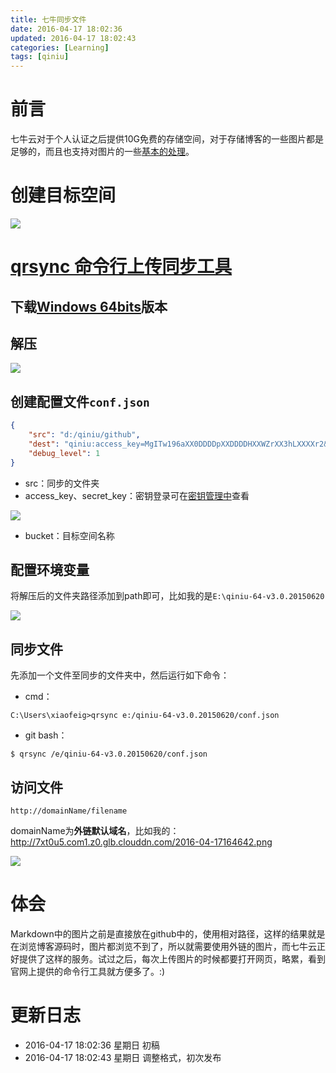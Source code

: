 ```yaml
---
title: 七牛同步文件
date: 2016-04-17 18:02:36
updated: 2016-04-17 18:02:43
categories: [Learning]
tags: [qiniu]
---
```


# 前言

七牛云对于个人认证之后提供10G免费的存储空间，对于存储博客的一些图片都是足够的，而且也支持对图片的一些[基本的处理](http://developer.qiniu.com/code/v6/api/kodo-api/index.html#image)。

<!-- more -->

# 创建目标空间

![](http://7xt0u5.com1.z0.glb.clouddn.com/2016-04-17164642.png?imageView2/0/w/800/h/450)

# [qrsync 命令行上传同步工具](http://developer.qiniu.com/code/v6/tool/qrsync.html)

## 下载[Windows 64bits](http://devtools.qiniu.com/qiniu-devtools-windows_amd64-current.zip)版本

## 解压

![](http://7xt0u5.com1.z0.glb.clouddn.com/2016-04-17170533.png?imageView2/0/w/800/h/450)

## 创建配置文件`conf.json`

```json
{
    "src": "d:/qiniu/github",
    "dest": "qiniu:access_key=MgITw196aXX0DDDDpXXDDDDHXXWZrXX3hLXXXXr2&secret_key=GdDDFgXXWXX7DXXsFXX8DXXhEYXXe9-ICuTjqxOe&bucket=github",
    "debug_level": 1
}
```

- src：同步的文件夹
- access_key、secret_key：密钥登录可在[密钥管理中](https://portal.qiniu.com/user/key)查看

![](http://7xt0u5.com1.z0.glb.clouddn.com/2016-04-17164729.png?imageView2/0/w/800/h/450)

- bucket：目标空间名称

## 配置环境变量

将解压后的文件夹路径添加到path即可，比如我的是`E:\qiniu-64-v3.0.20150620`

![](http://7xt0u5.com1.z0.glb.clouddn.com/2016-04-17164740.png?imageView2/0/w/800/h/450)

## 同步文件

先添加一个文件至同步的文件夹中，然后运行如下命令：

- cmd：

```shell
C:\Users\xiaofeig>qrsync e:/qiniu-64-v3.0.20150620/conf.json
```

- git bash：

```shell
$ qrsync /e/qiniu-64-v3.0.20150620/conf.json
```


## 访问文件

```
http://domainName/filename
```

domainName为**外链默认域名**，比如我的：http://7xt0u5.com1.z0.glb.clouddn.com/2016-04-17164642.png

![](http://7xt0u5.com1.z0.glb.clouddn.com/2016-04-17164657.png?imageView2/0/w/800/h/450)

# 体会

Markdown中的图片之前是直接放在github中的，使用相对路径，这样的结果就是在浏览博客源码时，图片都浏览不到了，所以就需要使用外链的图片，而七牛云正好提供了这样的服务。试过之后，每次上传图片的时候都要打开网页，略累，看到官网上提供的命令行工具就方便多了。:)

# 更新日志

- 2016-04-17 18:02:36 星期日 初稿
- 2016-04-17 18:02:43 星期日 调整格式，初次发布

